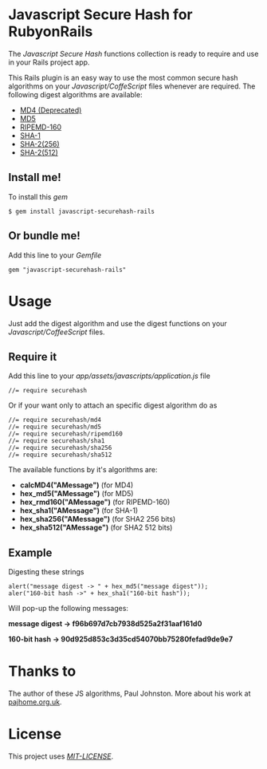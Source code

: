 # Javascript Secure Hash for RubyonRails
The *Javascript Secure Hash* functions collection is ready to require and use in your Rails project app.

This Rails plugin is an easy way to use the most common secure hash algorithms on your *Javascript/CoffeScript* files whenever are required.
The following digest algorithms are available:

- [MD4 (Deprecated)](http://en.wikipedia.org/wiki/MD4)
- [MD5](http://en.wikipedia.org/wiki/MD5)
- [RIPEMD-160](http://en.wikipedia.org/wiki/RIPEMD)
- [SHA-1](http://en.wikipedia.org/wiki/SHA-1)
- [SHA-2(256)](http://en.wikipedia.org/wiki/SHA-2)
- [SHA-2(512)](http://en.wikipedia.org/wiki/SHA-2)

## Install me!
To install this *gem*

    $ gem install javascript-securehash-rails

## Or bundle me!
Add this line to your *Gemfile*

    gem "javascript-securehash-rails"

# Usage
Just add the digest algorithm and use the digest functions on your
*Javascript/CoffeeScript* files.

## Require it
Add this line to your *app/assets/javascripts/application.js* file

    //= require securehash

Or if your want only to attach an specific digest algorithm do as

    //= require securehash/md4
    //= require securehash/md5
    //= require securehash/ripemd160
    //= require securehash/sha1
    //= require securehash/sha256
    //= require securehash/sha512

The available functions by it's algorithms are:

- **calcMD4("AMessage")** (for MD4)
- **hex_md5("AMessage")** (for MD5)
- **hex_rmd160("AMessage")** (for RIPEMD-160)
- **hex_sha1("AMessage")** (for SHA-1)
- **hex_sha256("AMessage")** (for SHA2 256 bits)
- **hex_sha512("AMessage")** (for SHA2 512 bits)

## Example
Digesting these strings

    alert("message digest -> " + hex_md5("message digest"));
    aler("160-bit hash ->" + hex_sha1("160-bit hash"));

Will pop-up the following messages:

**message digest -> f96b697d7cb7938d525a2f31aaf161d0**

**160-bit hash -> 90d925d853c3d35cd54070bb75280fefad9de9e7**

# Thanks to
The author of these JS algorithms, Paul Johnston.
More about his work at [pajhome.org.uk](http://pajhome.org.uk/crypt/md5/index.html).

# License
This project uses [*MIT-LICENSE*](http://en.wikipedia.org/wiki/MIT_License).
